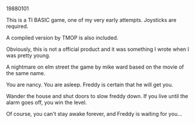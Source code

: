 19880101

This is a TI BASIC game, one of my very early attempts. Joysticks are required.

A compiled version by TMOP is also included.

Obviously, this is not a official product and it was something I wrote when I was pretty young.

A nightmare on elm street the game by mike ward based on the movie of the same name.

You are nancy. You are asleep. Freddy is certain that he will get you.

Wander the house and shut doors to slow freddy down. If you live until the alarm goes off, you win the level.

Of course, you can't stay awake forever, and Freddy is waiting for you...

